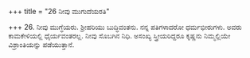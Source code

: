 +++
title = "26 ನೀವು ಮುಗುದೆಯರತಿ"

+++
26. ನೀವು ಮುಗ್ಧೆಯರು. ಶ್ರೀಹರಿಯು ಬುದ್ಧಿವಂತನು. ನನ್ನ ಪತಿಗಳಾದರೋ ಧರ್ಮಭೀರುಗಳು. ಅವರು ಕಾಮಕೇಳಿಯಲ್ಲಿ ಧೈರ್ಯವಂತರಲ್ಲ. ನೀವು ಸೊಬಗಿನ ನಿಧಿ. ಅಸಂಖ್ಯ ಸ್ತ್ರೀಯರಿದ್ದರೂ ಕೃಷ್ಣನು ನಿಮ್ಮಲ್ಲಿಯೇ ವಿಶ್ರಾಂತಿಯನ್ನು ಪಡೆಯುತ್ತಾನೆ.
